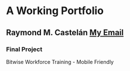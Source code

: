 # A Working Portfolio
## Raymond M. Castelán [My Email](RaymondMCastelan@gmail.com)
### Final Project
Bitwise Workforce Training - Mobile Friendly

